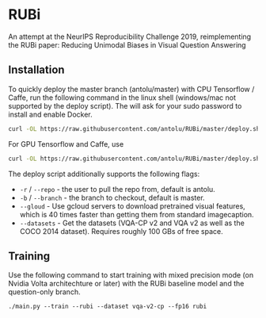 # RUBi
An attempt at the NeurIPS Reproducibility Challenge 2019, reimplementing the RUBi paper: Reducing Unimodal Biases in Visual Question Answering

## Installation

To quickly deploy the master branch (antolu/master) with CPU Tensorflow / Caffe, run the following command in the linux shell (windows/mac not supported by the deploy script). The will ask for your sudo password to install and enable Docker. 

``` bash
curl -OL https://raw.githubusercontent.com/antolu/RUBi/master/deploy.sh && bash deploy.sh
```

For GPU Tensorflow and Caffe, use 

``` bash
curl -OL https://raw.githubusercontent.com/antolu/RUBi/master/deploy.sh && bash deploy.sh --runtime nvidia
```

The deploy script additionally supports the following flags:
* `-r` / `--repo` - the user to pull the repo from, default is antolu.
* `-b` / `--branch` - the branch to checkout, default is master. 
* `--gloud` - Use gcloud servers to download pretrained visual features, which is 40 times faster than getting them from standard imagecaption.
* `--datasets` - Get the datasets (VQA-CP v2 and VQA v2 as well as the COCO 2014 dataset). Requires roughly 100 GBs of free space. 

## Training

Use the following command to start training with mixed precision mode (on Nvidia Volta architechture or later) with the RUBi baseline model and the question-only branch.
```shell script
./main.py --train --rubi --dataset vqa-v2-cp --fp16 rubi
```

